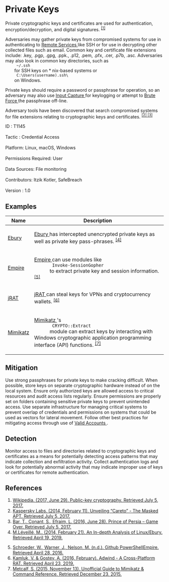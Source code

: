 <div class="container-fluid">
 <h1>
  Private Keys
 </h1>
 <div class="row">
  <div class="col-md-8 description-body">
   <p>
    Private cryptographic keys and certificates are used for authentication, encryption/decryption, and digital signatures.
    <span class="scite-citeref-number" data-reference="Wikipedia Public Key Crypto" id="scite-ref-1-a">
     <sup>
      <a aria-describedby="qtip-0" data-hasqtip="0" href="https://en.wikipedia.org/wiki/Public-key_cryptography" target="_blank">
       [1]
      </a>
     </sup>
    </span>
   </p>
   <p>
    Adversaries may gather private keys from compromised systems for use in authenticating to
    <a href="https://attack.mitre.org/techniques/T1021">
     Remote Services
    </a>
    like SSH or for use in decrypting other collected files such as email. Common key and certificate file extensions include: .key, .pgp, .gpg, .ppk., .p12, .pem, .pfx, .cer, .p7b, .asc. Adversaries may also look in common key directories, such as
    <code>
     ~/.ssh
    </code>
    for SSH keys on * nix-based systems or
    <code>
     C:\Users(username).ssh\
    </code>
    on Windows.
   </p>
   <p>
    Private keys should require a password or passphrase for operation, so an adversary may also use
    <a href="https://attack.mitre.org/techniques/T1056">
     Input Capture
    </a>
    for keylogging or attempt to
    <a href="https://attack.mitre.org/techniques/T1110">
     Brute Force
    </a>
    the passphrase off-line.
   </p>
   <p>
    Adversary tools have been discovered that search compromised systems for file extensions relating to cryptographic keys and certificates.
    <span class="scite-citeref-number" data-reference="Kaspersky Careto" id="scite-ref-2-a">
     <sup>
      <a aria-describedby="qtip-1" data-hasqtip="1" href="https://kasperskycontenthub.com/wp-content/uploads/sites/43/vlpdfs/unveilingthemask_v1.0.pdf" target="_blank">
       [2]
      </a>
     </sup>
    </span>
    <span class="scite-citeref-number" data-reference="Palo Alto Prince of Persia" id="scite-ref-3-a">
     <sup>
      <a aria-describedby="qtip-2" data-hasqtip="2" href="https://researchcenter.paloaltonetworks.com/2016/06/unit42-prince-of-persia-game-over/" target="_blank">
       [3]
      </a>
     </sup>
    </span>
   </p>
  </div>
  <div class="col-md-4">
   <div class="card">
    <div class="card-body">
     <div class="card-data">
      <span class="h5 card-title">
       ID
      </span>
      : T1145
      <br/>
      <br/>
     </div>
     <div class="card-data">
      <span class="h5 card-title">
      </span>
     </div>
     <div class="card-data">
      <span class="h5 card-title">
       Tactic
      </span>
      : Credential Access
      <br/>
      <br/>
     </div>
     <div class="card-data">
      <span class="h5 card-title">
       Platform:
      </span>
      Linux, macOS, Windows
      <br/>
      <br/>
     </div>
     <div class="card-data">
      <span class="h5 card-title">
      </span>
     </div>
     <div class="card-data">
      <span class="h5 card-title">
       Permissions Required:
      </span>
      User
      <br/>
      <br/>
     </div>
     <div class="card-data">
      <span class="h5 card-title">
      </span>
     </div>
     <div class="card-data">
      <span class="h5 card-title">
       Data Sources:
      </span>
      File monitoring
      <br/>
      <br/>
     </div>
     <div class="card-data">
      <span class="h5 card-title">
      </span>
     </div>
     <div class="card-data">
      <span class="h5 card-title">
      </span>
     </div>
     <div class="card-data">
      <span class="h5 card-title">
      </span>
     </div>
     <div class="card-data">
      <span class="h5 card-title">
      </span>
     </div>
     <div class="card-data">
      <span class="h5 card-title">
      </span>
     </div>
     <div class="card-data">
      <span class="h5 card-title">
      </span>
     </div>
     <div class="card-data">
      <span class="h5 card-title">
       Contributors:
      </span>
      Itzik Kotler, SafeBreach
      <br/>
      <br/>
     </div>
     <div class="card-data">
      <span class="h5 card-title">
       Version
      </span>
      : 1.0
     </div>
    </div>
   </div>
  </div>
 </div>
 <h2 class="pt-3" id="examples">
  Examples
 </h2>
 <table class="table table-bordered table-light mt-2">
  <thead>
   <tr>
    <th scope="col">
     Name
    </th>
    <th scope="col">
     Description
    </th>
   </tr>
  </thead>
  <tbody class="bg-white">
   <tr>
    <td>
     <a href="https://attack.mitre.org/software/S0377">
      Ebury
     </a>
    </td>
    <td>
     <p>
      <a href="https://attack.mitre.org/software/S0377">
       Ebury
      </a>
      has intercepted unencrypted private keys as well as private key pass-phrases.
      <span class="scite-citeref-number" data-reference="ESET Ebury Feb 2014" id="scite-ref-4-a" onclick="scrollToRef('scite-4')">
       <sup>
        <a aria-describedby="qtip-3" data-hasqtip="3" href="https://www.welivesecurity.com/2014/02/21/an-in-depth-analysis-of-linuxebury/" target="_blank">
         [4]
        </a>
       </sup>
      </span>
     </p>
    </td>
   </tr>
   <tr>
    <td>
     <a href="https://attack.mitre.org/software/S0363">
      Empire
     </a>
    </td>
    <td>
     <p>
      <a href="https://attack.mitre.org/software/S0363">
       Empire
      </a>
      can use modules like
      <code>
       Invoke-SessionGopher
      </code>
      to extract private key and session information.
      <span class="scite-citeref-number" data-reference="Github PowerShell Empire" id="scite-ref-5-a" onclick="scrollToRef('scite-5')">
       <sup>
        <a aria-describedby="qtip-4" data-hasqtip="4" href="https://github.com/PowerShellEmpire/Empire" target="_blank">
         [5]
        </a>
       </sup>
      </span>
     </p>
    </td>
   </tr>
   <tr>
    <td>
     <a href="https://attack.mitre.org/software/S0283">
      jRAT
     </a>
    </td>
    <td>
     <p>
      <a href="https://attack.mitre.org/software/S0283">
       jRAT
      </a>
      can steal keys for VPNs and cryptocurrency wallets.
      <span class="scite-citeref-number" data-reference="Kaspersky Adwind Feb 2016" id="scite-ref-6-a" onclick="scrollToRef('scite-6')">
       <sup>
        <a aria-describedby="qtip-5" data-hasqtip="5" href="https://media.kasperskycontenthub.com/wp-content/uploads/sites/43/2018/03/07195002/KL_AdwindPublicReport_2016.pdf" target="_blank">
         [6]
        </a>
       </sup>
      </span>
     </p>
    </td>
   </tr>
   <tr>
    <td>
     <a href="https://attack.mitre.org/software/S0002">
      Mimikatz
     </a>
    </td>
    <td>
     <p>
      <a href="https://attack.mitre.org/software/S0002">
       Mimikatz
      </a>
      's
      <code>
       CRYPTO::Extract
      </code>
      module can extract keys by interacting with Windows cryptographic application programming interface (API) functions.
      <span class="scite-citeref-number" data-reference="Adsecurity Mimikatz Guide" id="scite-ref-7-a" onclick="scrollToRef('scite-7')">
       <sup>
        <a aria-describedby="qtip-6" data-hasqtip="6" href="https://adsecurity.org/?page_id=1821" target="_blank">
         [7]
        </a>
       </sup>
      </span>
     </p>
    </td>
   </tr>
  </tbody>
 </table>
 <h2 class="pt-3" id="mitigation">
  Mitigation
 </h2>
 <p>
  Use strong passphrases for private keys to make cracking difficult. When possible, store keys on separate cryptographic hardware instead of on the local system. Ensure only authorized keys are allowed access to critical resources and audit access lists regularly. Ensure permissions are properly set on folders containing sensitive private keys to prevent unintended access. Use separate infrastructure for managing critical systems to prevent overlap of credentials and permissions on systems that could be used as vectors for lateral movement. Follow other best practices for mitigating access through use of
  <a href="https://attack.mitre.org/techniques/T1078">
   Valid Accounts
  </a>
  .
 </p>
 <h2 class="pt-3" id="detection">
  Detection
 </h2>
 <p>
  Monitor access to files and directories related to cryptographic keys and certificates as a means for potentially detecting access patterns that may indicate collection and exfiltration activity. Collect authentication logs and look for potentially abnormal activity that may indicate improper use of keys or certificates for remote authentication.
 </p>
 <h2 class="pt-3" id="references">
  References
 </h2>
 <div class="row">
  <div class="col">
   <ol>
    <li>
     <span class="scite-citation" id="scite-1">
      <span class="scite-citation-text">
       <a class="external text" href="https://en.wikipedia.org/wiki/Public-key_cryptography" name="scite-1" rel="nofollow" target="_blank">
        Wikipedia. (2017, June 29). Public-key cryptography. Retrieved July 5, 2017.
       </a>
      </span>
     </span>
    </li>
    <li>
     <span class="scite-citation" id="scite-2">
      <span class="scite-citation-text">
       <a class="external text" href="https://kasperskycontenthub.com/wp-content/uploads/sites/43/vlpdfs/unveilingthemask_v1.0.pdf" name="scite-2" rel="nofollow" target="_blank">
        Kaspersky Labs. (2014, February 11). Unveiling “Careto” - The Masked APT. Retrieved July 5, 2017.
       </a>
      </span>
     </span>
    </li>
    <li>
     <span class="scite-citation" id="scite-3">
      <span class="scite-citation-text">
       <a class="external text" href="https://researchcenter.paloaltonetworks.com/2016/06/unit42-prince-of-persia-game-over/" name="scite-3" rel="nofollow" target="_blank">
        Bar, T., Conant, S., Efraim, L. (2016, June 28). Prince of Persia – Game Over. Retrieved July 5, 2017.
       </a>
      </span>
     </span>
    </li>
    <li>
     <span class="scite-citation" id="scite-4">
      <span class="scite-citation-text">
       <a class="external text" href="https://www.welivesecurity.com/2014/02/21/an-in-depth-analysis-of-linuxebury/" name="scite-4" rel="nofollow" target="_blank">
        M.Léveillé, M.. (2014, February 21). An In-depth Analysis of Linux/Ebury. Retrieved April 19, 2019.
       </a>
      </span>
     </span>
    </li>
   </ol>
  </div>
  <div class="col">
   <ol start="5.5">
    <li>
     <span class="scite-citation" id="scite-5">
      <span class="scite-citation-text">
       <a class="external text" href="https://github.com/PowerShellEmpire/Empire" name="scite-5" rel="nofollow" target="_blank">
        Schroeder, W., Warner, J., Nelson, M. (n.d.). Github PowerShellEmpire. Retrieved April 28, 2016.
       </a>
      </span>
     </span>
    </li>
    <li>
     <span class="scite-citation" id="scite-6">
      <span class="scite-citation-text">
       <a class="external text" href="https://media.kasperskycontenthub.com/wp-content/uploads/sites/43/2018/03/07195002/KL_AdwindPublicReport_2016.pdf" name="scite-6" rel="nofollow" target="_blank">
        Kamluk, V. &amp; Gostev, A. (2016, February). Adwind - A Cross-Platform RAT. Retrieved April 23, 2019.
       </a>
      </span>
     </span>
    </li>
    <li>
     <span class="scite-citation" id="scite-7">
      <span class="scite-citation-text">
       <a class="external text" href="https://adsecurity.org/?page_id=1821" name="scite-7" rel="nofollow" target="_blank">
        Metcalf, S. (2015, November 13). Unofficial Guide to Mimikatz &amp; Command Reference. Retrieved December 23, 2015.
       </a>
      </span>
     </span>
    </li>
   </ol>
  </div>
 </div>
</div>
